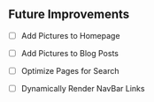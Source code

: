 ## Future Improvements

- [ ] Add Pictures to Homepage

- [ ] Add Pictures to Blog Posts

- [ ] Optimize Pages for Search

- [ ] Dynamically Render NavBar Links
